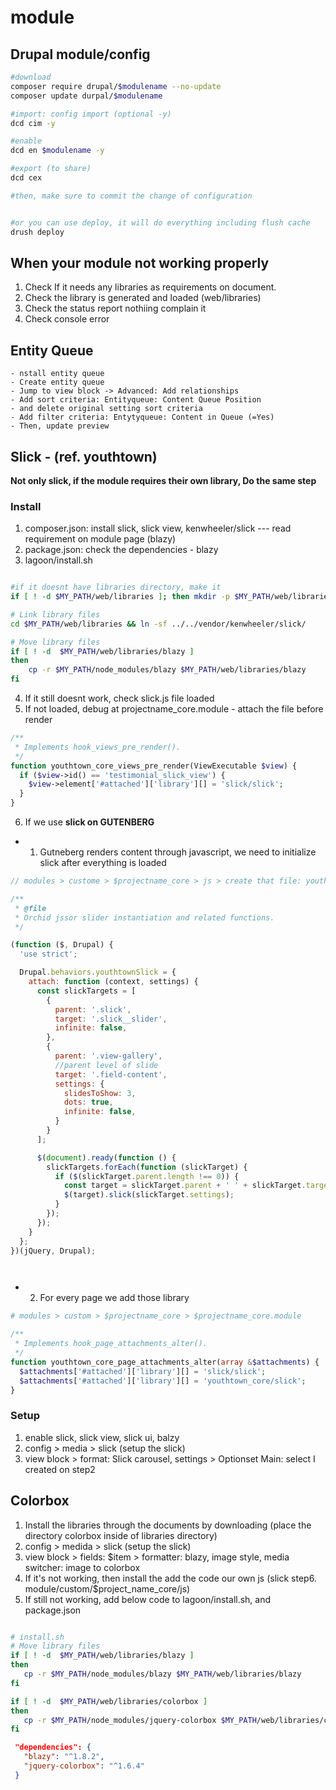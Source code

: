 # module


## Drupal module/config

```zsh
#download
composer require drupal/$modulename --no-update
composer update durpal/$modulename

#import: config import (optional -y)
dcd cim -y

#enable
dcd en $modulename -y

#export (to share)
dcd cex

#then, make sure to commit the change of configuration


#or you can use deploy, it will do everything including flush cache
drush deploy 
```

## When your module not working properly
1. Check If it needs any libraries as requirements on document.
2. Check the library is generated and loaded (web/libraries)
3. Check the status report nothiing complain it
4. Check console error


## Entity Queue
    - nstall entity queue
    - Create entity queue
    - Jump to view block -> Advanced: Add relationships
    - Add sort criteria: Entityqueue: Content Queue Position
    - and delete original setting sort criteria
    - Add filter criteria: Entytyqueue: Content in Queue (=Yes)
    - Then, update preview


## Slick - (ref. youthtown)
**Not only slick, if the module requires their own library, Do the same step**

### Install
1. composer.json: install slick, slick view, kenwheeler/slick --- read requirement on module page (blazy)
2. package.json: check the dependencies - blazy
3. lagoon/install.sh
```sh

#if it doesnt have libraries directory, make it
if [ ! -d $MY_PATH/web/libraries ]; then mkdir -p $MY_PATH/web/libraries; fi

# Link library files
cd $MY_PATH/web/libraries && ln -sf ../../vendor/kenwheeler/slick/

# Move library files
if [ ! -d  $MY_PATH/web/libraries/blazy ]
then
    cp -r $MY_PATH/node_modules/blazy $MY_PATH/web/libraries/blazy
fi

```
4. If it still doesnt work, check slick.js file loaded 
5. If not loaded, debug at projectname_core.module - attach the file before render
```php
/**
 * Implements hook_views_pre_render(). 
 */
function youthtown_core_views_pre_render(ViewExecutable $view) {
  if ($view->id() == 'testimonial_slick_view') {
    $view->element['#attached']['library'][] = 'slick/slick';
  }
}
```

6. If we use **slick on GUTENBERG**

- 1) Gutneberg renders content through javascript, we need to initialize slick after everything is loaded
```javascript
// modules > custome > $projectname_core > js > create that file: youthtown_slick.js

/**
 * @file
 * Orchid jssor slider instantiation and related functions.
 */

(function ($, Drupal) {
  'use strict';

  Drupal.behaviors.youthtownSlick = {
    attach: function (context, settings) {
      const slickTargets = [
        {
          parent: '.slick',
          target: '.slick__slider',
          infinite: false,
        },
        {
          parent: '.view-gallery',
          //parent level of slide
          target: '.field-content',
          settings: {
            slidesToShow: 3,
            dots: true,
            infinite: false,
          }
        }
      ];

      $(document).ready(function () {
        slickTargets.forEach(function (slickTarget) {
          if ($(slickTarget.parent.length !== 0)) {
            const target = slickTarget.parent + ' ' + slickTarget.target;
            $(target).slick(slickTarget.settings);
          }
        });
      });
    }
  };
})(jQuery, Drupal);




```

- 2) For every page we add those library
```php
# modules > custom > $projectname_core > $projectname_core.module

/**
 * Implements hook_page_attachments_alter().
 */
function youthtown_core_page_attachments_alter(array &$attachments) {
  $attachments['#attached']['library'][] = 'slick/slick';
  $attachments['#attached']['library'][] = 'youthtown_core/slick';
}
```

### Setup
1. enable slick, slick view, slick ui, balzy
2. config > media > slick (setup the slick)
3. view block > format: Slick carousel, settings > Optionset Main: select I created on step2
 


 ## Colorbox
 1. Install the libraries through the documents by downloading (place the directory colorbox inside of libraries directory)
 2. config > medida > slick (setup the slick)
 3. view block > fields: $item > formatter: blazy, image style, media switcher: image to colorbox
 4. If it's not working, then install the add the code our own js (slick step6. module/custom/$project_name_core/js)
 5. If still not working, add below code to lagoon/install.sh, and package.json
 ```zsh

# install.sh
 # Move library files
if [ ! -d  $MY_PATH/web/libraries/blazy ]
then
    cp -r $MY_PATH/node_modules/blazy $MY_PATH/web/libraries/blazy
fi

if [ ! -d  $MY_PATH/web/libraries/colorbox ]
then
    cp -r $MY_PATH/node_modules/jquery-colorbox $MY_PATH/web/libraries/colorbox
fi
 ```
 ```json
  "dependencies": {
    "blazy": "^1.8.2",
    "jquery-colorbox": "^1.6.4"
  }
 ```